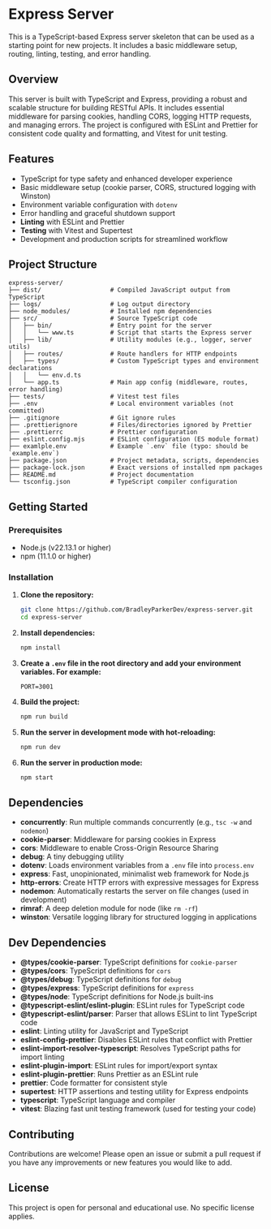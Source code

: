 # Express Server

This is a TypeScript-based Express server skeleton that can be used as a starting point for new projects. It includes a basic middleware setup, routing, linting, testing, and error handling.

## Overview

This server is built with TypeScript and Express, providing a robust and scalable structure for building RESTful APIs. It includes essential middleware for parsing cookies, handling CORS, logging HTTP requests, and managing errors. The project is configured with ESLint and Prettier for consistent code quality and formatting, and Vitest for unit testing.

## Features

- TypeScript for type safety and enhanced developer experience
- Basic middleware setup (cookie parser, CORS, structured logging with Winston)
- Environment variable configuration with `dotenv`
- Error handling and graceful shutdown support
- **Linting** with ESLint and Prettier
- **Testing** with Vitest and Supertest
- Development and production scripts for streamlined workflow

## Project Structure
```
express-server/
├── dist/                   # Compiled JavaScript output from TypeScript
├── logs/                   # Log output directory
├── node_modules/           # Installed npm dependencies
├── src/                    # Source TypeScript code
│   ├── bin/                # Entry point for the server
│   │   └── www.ts          # Script that starts the Express server
│   ├── lib/                # Utility modules (e.g., logger, server utils)
│   ├── routes/             # Route handlers for HTTP endpoints
│   ├── types/              # Custom TypeScript types and environment declarations
│   │   └── env.d.ts
│   └── app.ts              # Main app config (middleware, routes, error handling)
├── tests/                  # Vitest test files
├── .env                    # Local environment variables (not committed)
├── .gitignore              # Git ignore rules
├── .prettierignore         # Files/directories ignored by Prettier
├── .prettierrc             # Prettier configuration
├── eslint.config.mjs       # ESLint configuration (ES module format)
├── examlple.env            # Example `.env` file (typo: should be `example.env`)
├── package.json            # Project metadata, scripts, dependencies
├── package-lock.json       # Exact versions of installed npm packages
├── README.md               # Project documentation
└── tsconfig.json           # TypeScript compiler configuration
```

## Getting Started

### Prerequisites

- Node.js (v22.13.1 or higher)
- npm (11.1.0 or higher)

### Installation

1. **Clone the repository:**

    ```sh
    git clone https://github.com/BradleyParkerDev/express-server.git
    cd express-server
    ```

2. **Install dependencies:**

    ```sh
    npm install
    ```

3. **Create a `.env` file in the root directory and add your environment variables. For example:**

    ```env
    PORT=3001
    ```

4. **Build the project:**

    ```sh
    npm run build
    ```

5. **Run the server in development mode with hot-reloading:**

    ```sh
    npm run dev
    ```

6. **Run the server in production mode:**

    ```sh
    npm start
    ```

## Dependencies

- **concurrently**: Run multiple commands concurrently (e.g., `tsc -w` and `nodemon`)
- **cookie-parser**: Middleware for parsing cookies in Express
- **cors**: Middleware to enable Cross-Origin Resource Sharing
- **debug**: A tiny debugging utility
- **dotenv**: Loads environment variables from a `.env` file into `process.env`
- **express**: Fast, unopinionated, minimalist web framework for Node.js
- **http-errors**: Create HTTP errors with expressive messages for Express
- **nodemon**: Automatically restarts the server on file changes (used in development)
- **rimraf**: A deep deletion module for node (like `rm -rf`)
- **winston**: Versatile logging library for structured logging in applications

## Dev Dependencies

- **@types/cookie-parser**: TypeScript definitions for `cookie-parser`
- **@types/cors**: TypeScript definitions for `cors`
- **@types/debug**: TypeScript definitions for `debug`
- **@types/express**: TypeScript definitions for `express`
- **@types/node**: TypeScript definitions for Node.js built-ins
- **@typescript-eslint/eslint-plugin**: ESLint rules for TypeScript code
- **@typescript-eslint/parser**: Parser that allows ESLint to lint TypeScript code
- **eslint**: Linting utility for JavaScript and TypeScript
- **eslint-config-prettier**: Disables ESLint rules that conflict with Prettier
- **eslint-import-resolver-typescript**: Resolves TypeScript paths for import linting
- **eslint-plugin-import**: ESLint rules for import/export syntax
- **eslint-plugin-prettier**: Runs Prettier as an ESLint rule
- **prettier**: Code formatter for consistent style
- **supertest**: HTTP assertions and testing utility for Express endpoints
- **typescript**: TypeScript language and compiler
- **vitest**: Blazing fast unit testing framework (used for testing your code)

## Contributing

Contributions are welcome! Please open an issue or submit a pull request if you have any improvements or new features you would like to add.

## License

This project is open for personal and educational use. No specific license applies.
